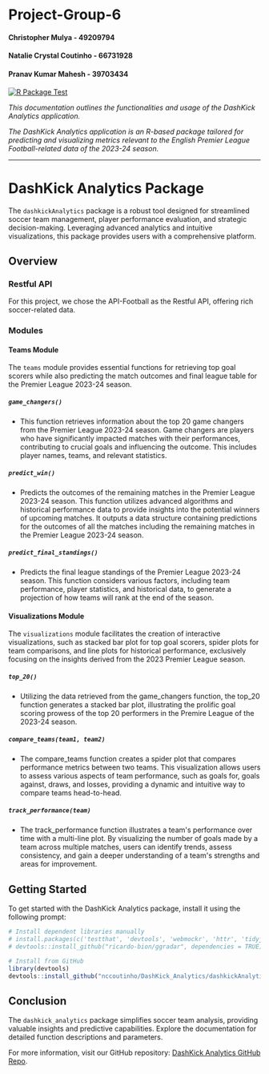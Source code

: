 # Project-Group-6

#### Christopher Mulya - 49209794
#### Natalie Crystal Coutinho - 66731928
#### Pranav Kumar Mahesh - 39703434

[![R Package Test](https://github.com/nccoutinho/DashKick_Analytics/actions/workflows/dashkick_test_workflow.yml/badge.svg)](https://github.com/nccoutinho/DashKick_Analytics/actions/workflows/dashkick_test_workflow.yml)


_This documentation outlines the functionalities and usage of the DashKick Analytics application._

_The DashKick Analytics application is an R-based package tailored for predicting and visualizing metrics relevant to the English Premier League Football-related data of the 2023-24 season._

---

# DashKick Analytics Package

The `dashkickAnalytics` package is a robust tool designed for streamlined soccer team management, player performance evaluation, and strategic decision-making. Leveraging advanced analytics and intuitive visualizations, this package provides users with a comprehensive platform.

## Overview

### Restful API

For this project, we chose the API-Football as the Restful API, offering rich soccer-related data.

### Modules

#### Teams Module

The `teams` module provides essential functions for retrieving top goal scorers while also predicting the match outcomes and final league table for the Premier League 2023-24 season.

##### `game_changers()`
   - This function retrieves information about the top 20 game changers from the Premier League 2023-24 season. Game changers are players who have significantly impacted matches with their performances, contributing to crucial goals and influencing the outcome. This includes player names, teams, and relevant statistics.

##### `predict_win()`
   - Predicts the outcomes of the remaining matches in the Premier League 2023-24 season. This function utilizes advanced algorithms and historical performance data to provide insights into the potential winners of upcoming matches. It outputs a data structure containing predictions for the outcomes of all the matches including the remaining matches in the Premier League 2023-24 season.

##### `predict_final_standings()`
   - Predicts the final league standings of the Premier League 2023-24 season. This function considers various factors, including team performance, player statistics, and historical data, to generate a projection of how teams will rank at the end of the season.

#### Visualizations Module

The `visualizations` module facilitates the creation of interactive visualizations, such as stacked bar plot for top goal scorers, spider plots for team comparisons, and line plots for historical performance, exclusively focusing on the insights derived from the 2023 Premier League season. 

##### `top_20()`

   - Utilizing the data retrieved from the game_changers function, the top_20 function generates a stacked bar plot, illustrating the prolific goal scoring prowess of the top 20 performers in the Premire League of the 2023-24 season. 

##### `compare_teams(team1, team2)`

   - The compare_teams function creates a spider plot that compares performance metrics between two teams. This visualization allows users to assess various aspects of team performance, such as goals for, goals against, draws, and losses, providing a dynamic and intuitive way to compare teams head-to-head.

##### `track_performance(team)`

   - The track_performance function illustrates a team's performance over time with a multi-line plot. By visualizing the number of goals made by a team across multiple matches, users can identify trends, assess consistency, and gain a deeper understanding of a team's strengths and areas for improvement.


## Getting Started

To get started with the DashKick Analytics package, install it using the following prompt:

```r
# Install dependent libraries manually
# install.packages(c('testthat', 'devtools', 'webmockr', 'httr', 'tidyjson', 'nnet', 'caret', 'ggplot2', 'dplyr', 'jsonlite', 'tidyr', 'Metrics', 'knitr', 'kableExtra', 'DT', 'plotly'), repos='https://cloud.r-project.org/')
# devtools::install_github("ricardo-bion/ggradar", dependencies = TRUE)

# Install from GitHub
library(devtools)
devtools::install_github("nccoutinho/DashKick_Analytics/dashkickAnalytics")
```

## Conclusion

The `dashkick_analytics` package simplifies soccer team analysis, providing valuable insights and predictive capabilities. Explore the documentation for detailed function descriptions and parameters.

For more information, visit our GitHub repository: [DashKick Analytics GitHub Repo](https://github.com/nccoutinho/DashKick_Analytics).
